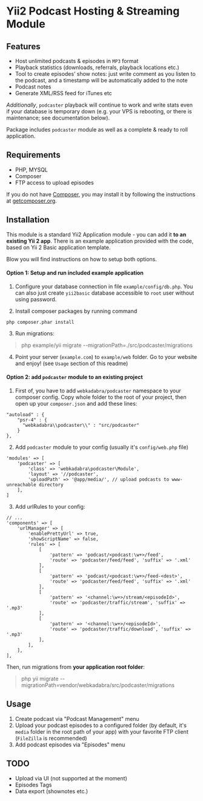 # Yii2 Podcast Hosting & Streaming Module

## Features

* Host unlimited podcasts & episodes in `MP3` format
* Playback statistics (downloads, referrals, playback locations etc.)
* Tool to create episodes’ show notes: just write comment as you listen to the podcast, and a timestamp will be automatically added to the note
* Podcast notes
* Generate XML/RSS feed for iTunes etc

*Additionally*, `podcaster` playback will continue to work and write stats even if your database is temporary down (e.g. your VPS is rebooting, or there is maintenance; see documentation below).

Package includes `podcaster` module as well as a complete & ready to roll application. 

## Requirements

* PHP, MYSQL
* Composer
* FTP access to upload episodes

If you do not have [Composer](http://getcomposer.org/), you may install it by following the instructions
at [getcomposer.org](http://getcomposer.org/doc/00-intro.md#installation-nix).

## Installation

This module is a standard Yii2 Application module - you can add it **to an existing Yii 2 app**. There is an example 
application provided with the code, based on Yii 2 Basic application template. 

Blow you will find instructions on how to setup both options.

#### Option 1: Setup and run included example application

1. Configure your database connection in file `example/config/db.php`. You can also just create `yii2basic` database 
accessible to `root` user without using password.

2. Install composer packages by running command

~~~
php composer.phar install
~~~

3. Run migrations:

> php example/yii migrate --migrationPath=./src/podcaster/migrations

4. Point your server (`example.com`) to `example/web` folder. Go to your website and enjoy! (see `Usage` section of this readme)


#### Option 2: add `podcaster` module to an existing project

1. First of, you have to add `webkadabra/podcaster` namespace to your composer config. Copy whole folder to the root of 
your project, then open up your `composer.json` and add these lines:

```
"autoload" : {
    "psr-4" : {
      "webkadabra\\podcaster\\" : "src/podcaster"
    }
},
```

2. Add `podcaster` module to your config (usually it's `config/web.php` file)

```
'modules' => [
    'podcaster' => [
        'class' => 'webkadabra\podcaster\Module',
        'layout' => '//podcaster',
        'uploadPath' => '@app/media/', // upload podcasts to www-unreachable directory
    ],
]
```

3. Add urlRules to your config:

```
// ...
'components' => [
    'urlManager' => [
        'enablePrettyUrl' => true,
        'showScriptName' => false,
        'rules' => [
            [
                'pattern' => 'podcast/<podcast:\w+>/feed',
                'route' => 'podcaster/feed/feed', 'suffix' => '.xml'
            ],
            [
                'pattern' => 'podcast/<podcast:\w+>/feed-<dest>',
                'route' => 'podcaster/feed/feed', 'suffix' => '.xml'
            ],
            [
                'pattern' => '<channel:\w+>/stream/<episodeId>',
                'route' => 'podcaster/traffic/stream', 'suffix' => '.mp3'
            ],
            [
                'pattern' => '<channel:\w+>/<episodeId>',
                'route' => 'podcaster/traffic/download', 'suffix' => '.mp3'
            ],
        ],
    ],
],
```

Then, run migrations from **your application root folder**:

> php yii migrate --migrationPath=vendor/webkadabra/src/podcaster/migrations


## Usage

1. Create podcast via "Podcast Management" menu
2. Upload your podcast episodes to a configured folder (by default, it's `media` folder in the root path of your app) with your favorite FTP client (`FileZilla` is recommended)
3. Add podcast episodes via "Episodes" menu 

## TODO

* Upload via UI (not supported at the moment)
* Episodes Tags
* Data export (shownotes etc.)




